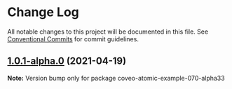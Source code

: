 # Change Log

All notable changes to this project will be documented in this file.
See [Conventional Commits](https://conventionalcommits.org) for commit guidelines.

## [1.0.1-alpha.0](https://github.com/coveo/ui-kit/compare/v0.11.0-alpha.7...v1.0.1-alpha.0) (2021-04-19)

**Note:** Version bump only for package coveo-atomic-example-070-alpha33
